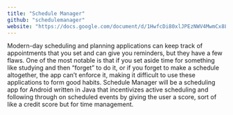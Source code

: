 ```yaml
---
title: "Schedule Manager"
github: "schedulemanager"
website: "https://docs.google.com/document/d/1HwfcDi80xlJPEzNWV4MwmCx8LkY6uKsjoXsWHc1rbz4/edit"
---
```


Modern-day scheduling and planning applications can keep track of appointments that you set and can give you reminders, but they have a few flaws. One of the most notable is that if you set aside time for something like studying and then “forget” to do it, or if you forget to make a schedule altogether, the app can’t enforce it, making it difficult to use these applications to form good habits. Schedule Manager will be a scheduling app for Android written in Java that incentivizes active scheduling and following through on scheduled events by giving the user a score, sort of like a credit score but for time management.
